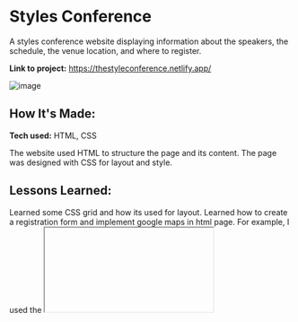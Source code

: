 # Styles Conference
A styles conference website displaying information about the speakers, the schedule, the venue location, and where to register.

**Link to project:** https://thestyleconference.netlify.app/

![image](https://github.com/BrandonTDiep/Styles-conference/assets/108596840/ba9614da-947e-478f-9209-95d493d51cea)


## How It's Made:

**Tech used:** HTML, CSS

The website used HTML to structure the page and its content. The page was designed with CSS for layout and style.


## Lessons Learned:

Learned some CSS grid and how its used for layout. Learned how to create a registration form and implement google maps in html page. For example, I used the <iframe> element to load the google maps location of the styles conference which load another html page witin the document.


